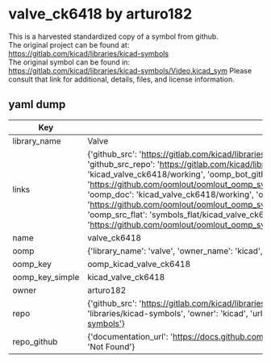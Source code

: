 # valve_ck6418 by arturo182  
This is a harvested standardized copy of a symbol from github.  
The original project can be found at:  
https://gitlab.com/kicad/libraries/kicad-symbols  
The original symbol can be found in:
https://gitlab.com/kicad/libraries/kicad-symbols/Video.kicad_sym
Please consult that link for additional, details, files, and license information.  
## yaml dump  
| Key | Value |  
| --- | --- |  
| library_name | Valve |  
| links | {'github_src': 'https://gitlab.com/kicad/libraries/kicad-symbols/Video.kicad_sym', 'github_src_repo': 'https://gitlab.com/kicad/libraries/kicad-symbols', 'oomp_bot': 'kicad_valve_ck6418/working', 'oomp_bot_github': 'https://github.com/oomlout/oomlout_oomp_symbol_bot/tree/main/kicad_valve_ck6418/working', 'oomp_doc': 'kicad_valve_ck6418/working', 'oomp_doc_github': 'https://github.com/oomlout/oomlout_oomp_symbol_doc/tree/main/kicad_valve_ck6418/working', 'oomp_src_flat': 'symbols_flat/kicad_valve_ck6418/working', 'oomp_src_flat_github': 'https://github.com/oomlout/oomlout_oomp_symbol_src/tree/main/kicad_valve_ck6418/working'} |  
| name | valve_ck6418 |  
| oomp | {'library_name': 'valve', 'owner_name': 'kicad', 'symbol_name': 'valve_ck6418'} |  
| oomp_key | oomp_kicad_valve_ck6418 |  
| oomp_key_simple | kicad_valve_ck6418 |  
| owner | arturo182 |  
| repo | {'github_src': 'https://gitlab.com/kicad/libraries/kicad-symbols/Video.kicad_sym', 'name': 'libraries/kicad-symbols', 'owner': 'kicad', 'url': 'https://gitlab.com/kicad/libraries/kicad-symbols'} |  
| repo_github | {'documentation_url': 'https://docs.github.com/rest/repos/repos#get-a-repository', 'message': 'Not Found'} |  

